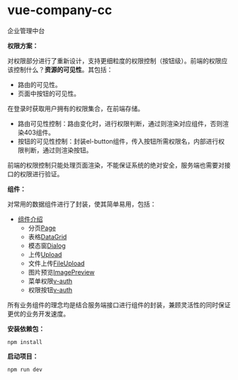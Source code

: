 # vue-company-cc
企业管理中台

**权限方案：**

对权限部分进行了重新设计，支持更细粒度的权限控制（按钮级）。前端的权限应该控制什么？**资源的可见性**。其包括：
- 路由的可见性。
- 页面中按钮的可见性。

在登录时获取用户拥有的权限集合，在前端存储。
- 路由可见性控制：路由变化时，进行权限判断，通过则渲染对应组件，否则渲染403组件。
- 按钮的可见性控制：封装el-button组件，传入按钮所需权限名，内部进行权限判断，通过则渲染按钮。

前端的权限控制只能处理页面渲染，不能保证系统的绝对安全，服务端也需要对接口的权限进行验证。


**组件：**

对常用的数据组件进行了封装，使其简单易用，包括：
- [组件介绍](http://gitlab.flaginfo.com.cn/application-business/vue-frontend-scaffold/blob/master/doc/components.md)
    - 分页[Page](http://gitlab.flaginfo.com.cn/application-business/vue-frontend-scaffold/blob/master/doc/page.md)
    - 表格[DataGrid](http://gitlab.flaginfo.com.cn/application-business/vue-frontend-scaffold/blob/master/doc/DataGrid.md)
    - 模态窗[Dialog](http://gitlab.flaginfo.com.cn/application-business/vue-frontend-scaffold/blob/master/doc/dialog.md)
    - 上传[Upload](http://gitlab.flaginfo.com.cn/application-business/vue-frontend-scaffold/blob/master/doc/upload.md)
    - 文件上传[FileUpload](http://gitlab.flaginfo.com.cn/application-business/vue-frontend-scaffold/blob/master/doc/fileUpload.md)
    - 图片预览[ImagePreview](http://gitlab.flaginfo.com.cn/application-business/vue-frontend-scaffold/blob/master/doc/imagePreview.md)
    - 菜单权限[v-auth](https://github.com/wykotton/vue-company-cc/blob/master/doc/role.md)
    - 权限按钮[v-auth](https://github.com/wykotton/vue-company-cc/blob/master/doc/auth.md)


所有业务组件的理念均是结合服务端接口进行组件的封装，兼顾灵活性的同时保证更优的业务开发速度。


**安装依赖包：**

```
npm install
```

**启动项目：**

```
npm run dev
```




